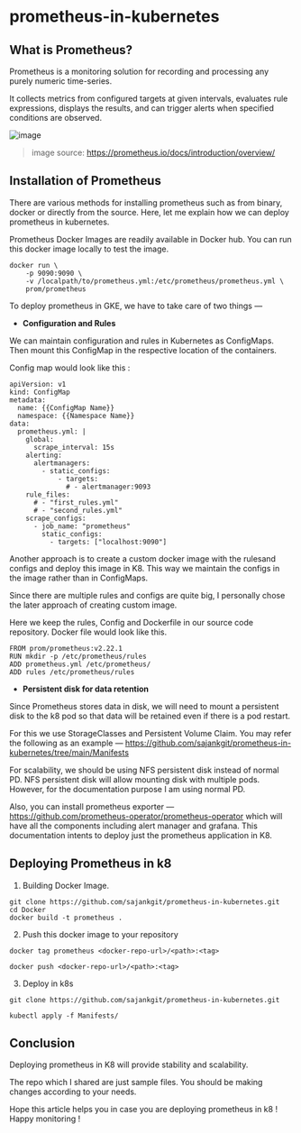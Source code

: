 # prometheus-in-kubernetes

## What is Prometheus?

Prometheus is a monitoring solution for recording and processing any purely numeric time-series.

It collects metrics from configured targets at given intervals, evaluates rule expressions, displays the results, and can trigger alerts when specified conditions are observed.

![image](https://user-images.githubusercontent.com/37524392/157591634-0225fdb6-b1df-4347-bbc8-4424093e78cf.png)
> image source: https://prometheus.io/docs/introduction/overview/


## Installation of Prometheus

There are various methods for installing prometheus such as from binary, docker or directly from the source. Here, let me explain how we can deploy prometheus in kubernetes.

Prometheus Docker Images are readily available in Docker hub. You can run this docker image locally to test the image.

```
docker run \
    -p 9090:9090 \
    -v /localpath/to/prometheus.yml:/etc/prometheus/prometheus.yml \
    prom/prometheus
```

To deploy prometheus in GKE, we have to take care of two things —

- **Configuration and Rules**

We can maintain configuration and rules in Kubernetes as ConfigMaps. Then mount this ConfigMap in the respective location of the containers.

Config map would look like this :

```
apiVersion: v1
kind: ConfigMap
metadata:
  name: {{ConfigMap Name}}
  namespace: {{Namespace Name}}
data:
  prometheus.yml: |
    global:
      scrape_interval: 15s
    alerting:
      alertmanagers:
        - static_configs:
            - targets:
              # - alertmanager:9093
    rule_files:
      # - "first_rules.yml"
      # - "second_rules.yml"
    scrape_configs:
      - job_name: "prometheus"
        static_configs:
          - targets: ["localhost:9090"]
```

Another approach is to create a custom docker image with the rulesand configs and deploy this image in K8. This way we maintain the configs in the image rather than in ConfigMaps.

Since there are multiple rules and configs are quite big, I personally chose the later approach of creating custom image.

Here we keep the rules, Config and Dockerfile in our source code repository. Docker file would look like this.

```
FROM prom/prometheus:v2.22.1
RUN mkdir -p /etc/prometheus/rules
ADD prometheus.yml /etc/prometheus/
ADD rules /etc/prometheus/rules
```

- **Persistent disk for data retention**

Since Prometheus stores data in disk, we will need to mount a persistent disk to the k8 pod so that data will be retained even if there is a pod restart.

For this we use StorageClasses and Persistent Volume Claim. You may refer the following as an example —
https://github.com/sajankgit/prometheus-in-kubernetes/tree/main/Manifests

For scalability, we should be using NFS persistent disk instead of normal PD. NFS persistent disk will allow mounting disk with multiple pods. However, for the documentation purpose I am using normal PD.

Also, you can install prometheus exporter — https://github.com/prometheus-operator/prometheus-operator which will have all the components including alert manager and grafana. This documentation intents to deploy just the prometheus application in K8.

## Deploying Prometheus in k8

1. Building Docker Image.

```
git clone https://github.com/sajankgit/prometheus-in-kubernetes.git
cd Docker
docker build -t prometheus .
```

2. Push this docker image to your repository

```
docker tag prometheus <docker-repo-url>/<path>:<tag>

docker push <docker-repo-url>/<path>:<tag>
```

3. Deploy in k8s

```
git clone https://github.com/sajankgit/prometheus-in-kubernetes.git

kubectl apply -f Manifests/
```

## Conclusion

Deploying prometheus in K8 will provide stability and scalability.

The repo which I shared are just sample files. You should be making changes according to your needs.

Hope this article helps you in case you are deploying prometheus in k8 ! Happy monitoring !


